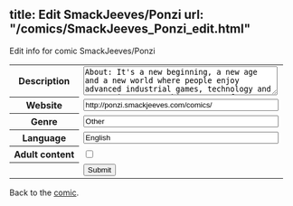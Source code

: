 title: Edit SmackJeeves/Ponzi
url: "/comics/SmackJeeves_Ponzi_edit.html"
---
Edit info for comic SmackJeeves/Ponzi

<form name="comic" action="http://gaepostmail.appspot.com/comic/" method="post">
<table class="comicinfo">
<tr>
<th>Description</th><td><textarea name="description" cols="40" rows="3">About: It's a new beginning, a new age and a new world where people enjoy advanced industrial games, technology and entertainment. At this moment, after a mysterious broadcast, the world media has launched a new tournament called N.E.O.SIN. The prize for this competition is unlike any other, the winners will receive an evolutionary enhancement of their body. This enhancement will improve their physical and mental capacity as a human being. Ever dream of super speed, super vision or any other kind of supernatural enhancement? Who will win the key to the evolution of the human race? (You can read more info on the official site: www.pigtailstudio.com )</textarea></td>
</tr>
<tr>
<th>Website</th><td><input type="text" name="url" value="http://ponzi.smackjeeves.com/comics/" size="40"/></td>
</tr>
<tr>
<th>Genre</th><td><input type="text" name="genre" value="Other" size="40"/></td>
</tr>
<tr>
<th>Language</th><td><input type="text" name="language" value="English" size="40"/></td>
</tr>
<tr>
<th>Adult content</th><td><input type="checkbox" name="adult" value="adult" /></td>
</tr>
<tr>
<th></th><td>
<input type="hidden" name="comic" value="SmackJeeves_Ponzi" />
<input type="submit" name="submit" value="Submit" />
</td>
</tr>
</table>
</form>

Back to the [comic](SmackJeeves_Ponzi.html).
